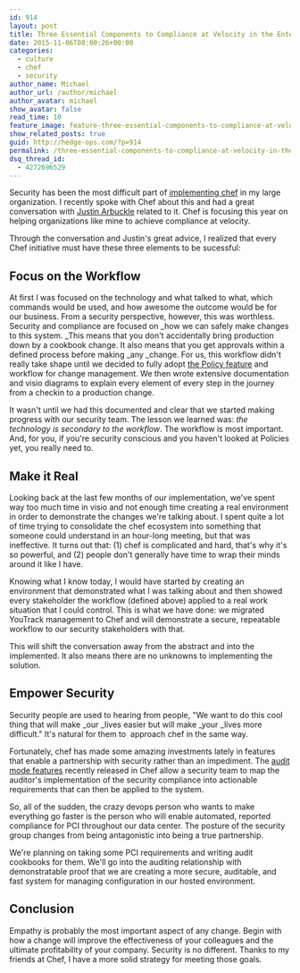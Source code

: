 ```yaml
---
id: 914
layout: post
title: Three Essential Components to Compliance at Velocity in the Enteprise
date: 2015-11-06T08:00:26+00:00
categories: 
  - culture
  - chef
  - security
author_name: Michael
author_url: /author/michael
author_avatar: michael
show_avatar: false
read_time: 10
feature_image: feature-three-essential-components-to-compliance-at-velocity-in-the-enteprise 
show_related_posts: true 
guid: http://hedge-ops.com/?p=914
permalink: /three-essential-components-to-compliance-at-velocity-in-the-enteprise/
dsq_thread_id:
  - 4272696529
---
```

Security has been the most difficult part of [implementing chef](/intrinsic-motivators-leading-to-chef/) in my large organization. I recently spoke with Chef about this and had a great conversation with [Justin Arbuckle](https://twitter.com/dromologue) related to it. Chef is focusing this year on helping organizations like mine to achieve compliance at velocity.

Through the conversation and Justin's great advice, I realized that every Chef initiative must have these three elements to be sucessful:
  
<!--more-->

## **Focus on the Workflow**

At first I was focused on the technology and what talked to what, which commands would be used, and how awesome the outcome would be for our business. From a security perspective, however, this was worthless. Security and compliance are focused on _how we can safely make changes to this system. _This means that you don't accidentally bring production down by a cookbook change. It also means that you get approvals within a defined process before making _any _change. For us, this workflow didn't really take shape until we decided to fully adopt [the Policy feature](https://github.com/chef/chef-dk/blob/master/POLICYFILE_README.md) and workflow for change management. We then wrote extensive documentation and visio diagrams to explain every element of every step in the journey from a checkin to a production change.

It wasn't until we had this documented and clear that we started making progress with our security team. The lesson we learned was: _the technology is secondary to the workflow_. The workflow is most important. And, for you, if you're security conscious and you haven't looked at Policies yet, you really need to.

## **Make it Real**

Looking back at the last few months of our implementation, we've spent way too much time in visio and not enough time creating a real environment in order to demonstrate the changes we're talking about. I spent quite a lot of time trying to consolidate the chef ecosystem into something that someone could understand in an hour-long meeting, but that was ineffective. It turns out that: (1) chef is complicated and hard, that's why it's so powerful, and (2) people don't generally have time to wrap their minds around it like I have.

Knowing what I know today, I would have started by creating an environment that demonstrated what I was talking about and then showed every stakeholder the workflow (defined above) applied to a real work situation that I could control. This is what we have done: we migrated YouTrack management to Chef and will demonstrate a secure, repeatable workflow to our security stakeholders with that.

This will shift the conversation away from the abstract and into the implemented. It also means there are no unknowns to implementing the solution.

## **Empower Security**

Security people are used to hearing from people, "We want to do this cool thing that will make _our _lives easier but will make _your _lives more difficult." It's natural for them to  approach chef in the same way.

Fortunately, chef has made some amazing investments lately in features that enable a partnership with security rather than an impediment. The [audit mode features](https://www.chef.io/blog/2015/04/09/chef-audit-mode-cis-benchmarks/) recently released in Chef allow a security team to map the auditor's implementation of the security compliance into actionable requirements that can then be applied to the system.

So, all of the sudden, the crazy devops person who wants to make everything go faster is the person who will enable automated, reported compliance for PCI throughout our data center. The posture of the security group changes from being antagonistic into being a true partnership.

We're planning on taking some PCI requirements and writing audit cookbooks for them. We'll go into the auditing relationship with demonstratable proof that we are creating a more secure, auditable, and fast system for managing configuration in our hosted environment.

## **Conclusion**

Empathy is probably the most important aspect of any change. Begin with how a change will improve the effectiveness of your colleagues and the ultimate profitability of your company. Security is no different. Thanks to my friends at Chef, I have a more solid strategy for meeting those goals.